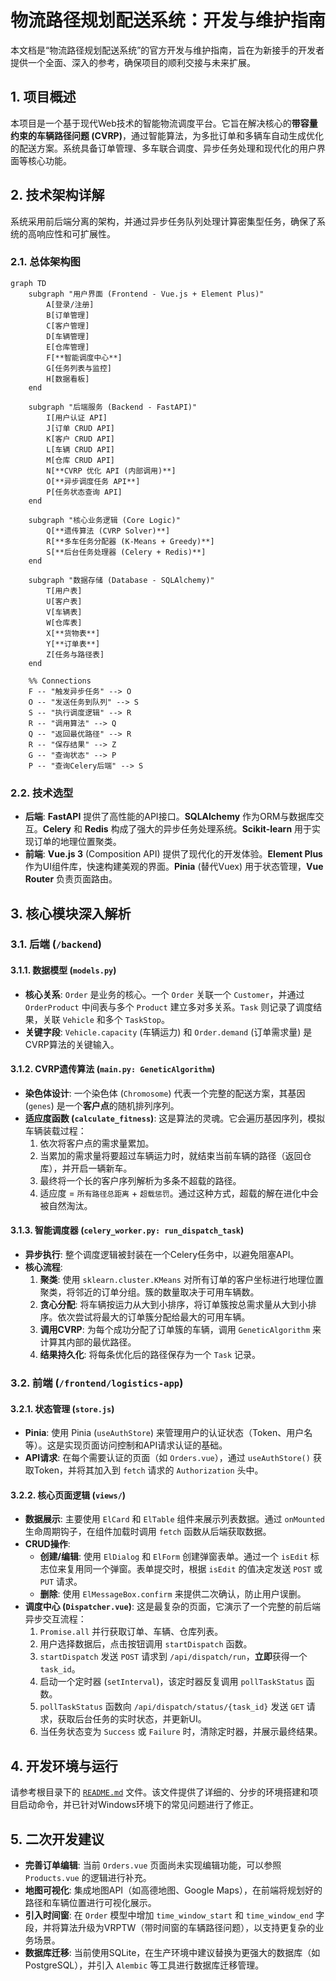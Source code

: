 # 物流路径规划配送系统：开发与维护指南

本文档是“物流路径规划配送系统”的官方开发与维护指南，旨在为新接手的开发者提供一个全面、深入的参考，确保项目的顺利交接与未来扩展。

## 1. 项目概述

本项目是一个基于现代Web技术的智能物流调度平台。它旨在解决核心的**带容量约束的车辆路径问题 (CVRP)**，通过智能算法，为多批订单和多辆车自动生成优化的配送方案。系统具备订单管理、多车联合调度、异步任务处理和现代化的用户界面等核心功能。

## 2. 技术架构详解

系统采用前后端分离的架构，并通过异步任务队列处理计算密集型任务，确保了系统的高响应性和可扩展性。

### 2.1. 总体架构图

```mermaid
graph TD
    subgraph "用户界面 (Frontend - Vue.js + Element Plus)"
        A[登录/注册]
        B[订单管理]
        C[客户管理]
        D[车辆管理]
        E[仓库管理]
        F[**智能调度中心**]
        G[任务列表与监控]
        H[数据看板]
    end

    subgraph "后端服务 (Backend - FastAPI)"
        I[用户认证 API]
        J[订单 CRUD API]
        K[客户 CRUD API]
        L[车辆 CRUD API]
        M[仓库 CRUD API]
        N[**CVRP 优化 API (内部调用)**]
        O[**异步调度任务 API**]
        P[任务状态查询 API]
    end

    subgraph "核心业务逻辑 (Core Logic)"
        Q[**遗传算法 (CVRP Solver)**]
        R[**多车任务分配器 (K-Means + Greedy)**]
        S[**后台任务处理器 (Celery + Redis)**]
    end

    subgraph "数据存储 (Database - SQLAlchemy)"
        T[用户表]
        U[客户表]
        V[车辆表]
        W[仓库表]
        X[**货物表**]
        Y[**订单表**]
        Z[任务与路径表]
    end

    %% Connections
    F -- "触发异步任务" --> O
    O -- "发送任务到队列" --> S
    S -- "执行调度逻辑" --> R
    R -- "调用算法" --> Q
    Q -- "返回最优路径" --> R
    R -- "保存结果" --> Z
    G -- "查询状态" --> P
    P -- "查询Celery后端" --> S
```

### 2.2. 技术选型

-   **后端**: **FastAPI** 提供了高性能的API接口。**SQLAlchemy** 作为ORM与数据库交互。**Celery** 和 **Redis** 构成了强大的异步任务处理系统。**Scikit-learn** 用于实现订单的地理位置聚类。
-   **前端**: **Vue.js 3** (Composition API) 提供了现代化的开发体验。**Element Plus** 作为UI组件库，快速构建美观的界面。**Pinia** (替代Vuex) 用于状态管理，**Vue Router** 负责页面路由。

## 3. 核心模块深入解析

### 3.1. 后端 (`/backend`)

#### 3.1.1. 数据模型 (`models.py`)
- **核心关系**: `Order` 是业务的核心。一个 `Order` 关联一个 `Customer`，并通过 `OrderProduct` 中间表与多个 `Product` 建立多对多关系。`Task` 则记录了调度结果，关联 `Vehicle` 和多个 `TaskStop`。
- **关键字段**: `Vehicle.capacity` (车辆运力) 和 `Order.demand` (订单需求量) 是CVRP算法的关键输入。

#### 3.1.2. CVRP遗传算法 (`main.py: GeneticAlgorithm`)
- **染色体设计**: 一个染色体 (`Chromosome`) 代表一个完整的配送方案，其基因 (`genes`) 是一个**客户点**的随机排列序列。
- **适应度函数 (`calculate_fitness`)**: 这是算法的灵魂。它会遍历基因序列，模拟车辆装载过程：
    1. 依次将客户点的需求量累加。
    2. 当累加的需求量将要超过车辆运力时，就结束当前车辆的路径（返回仓库），并开启一辆新车。
    3. 最终将一个长的客户序列解析为多条不超载的路径。
    4. 适应度 = `所有路径总距离` + `超载惩罚`。通过这种方式，超载的解在进化中会被自然淘汰。

#### 3.1.3. 智能调度器 (`celery_worker.py: run_dispatch_task`)
- **异步执行**: 整个调度逻辑被封装在一个Celery任务中，以避免阻塞API。
- **核心流程**:
    1. **聚类**: 使用 `sklearn.cluster.KMeans` 对所有订单的客户坐标进行地理位置聚类，将邻近的订单分组。簇的数量取决于可用车辆数。
    2. **贪心分配**: 将车辆按运力从大到小排序，将订单簇按总需求量从大到小排序。依次尝试将最大的订单簇分配给最大的可用车辆。
    3. **调用CVRP**: 为每个成功分配了订单簇的车辆，调用 `GeneticAlgorithm` 来计算其内部的最优路径。
    4. **结果持久化**: 将每条优化后的路径保存为一个 `Task` 记录。

### 3.2. 前端 (`/frontend/logistics-app`)

#### 3.2.1. 状态管理 (`store.js`)
- **Pinia**: 使用 Pinia (`useAuthStore`) 来管理用户的认证状态（Token、用户名等）。这是实现页面访问控制和API请求认证的基础。
- **API请求**: 在每个需要认证的页面（如 `Orders.vue`），通过 `useAuthStore()` 获取Token，并将其加入到 `fetch` 请求的 `Authorization` 头中。

#### 3.2.2. 核心页面逻辑 (`views/`)
- **数据展示**: 主要使用 `ElCard` 和 `ElTable` 组件来展示列表数据。通过 `onMounted` 生命周期钩子，在组件加载时调用 `fetch` 函数从后端获取数据。
- **CRUD操作**:
    - **创建/编辑**: 使用 `ElDialog` 和 `ElForm` 创建弹窗表单。通过一个 `isEdit` 标志位来复用同一个弹窗。表单提交时，根据 `isEdit` 的值决定发送 `POST` 或 `PUT` 请求。
    - **删除**: 使用 `ElMessageBox.confirm` 来提供二次确认，防止用户误删。
- **调度中心 (`Dispatcher.vue`)**: 这是最复杂的页面，它演示了一个完整的前后端异步交互流程：
    1. `Promise.all` 并行获取订单、车辆、仓库列表。
    2. 用户选择数据后，点击按钮调用 `startDispatch` 函数。
    3. `startDispatch` 发送 `POST` 请求到 `/api/dispatch/run`，**立即**获得一个 `task_id`。
    4. 启动一个定时器 (`setInterval`)，该定时器反复调用 `pollTaskStatus` 函数。
    5. `pollTaskStatus` 函数向 `/api/dispatch/status/{task_id}` 发送 `GET` 请求，获取后台任务的实时状态，并更新UI。
    6. 当任务状态变为 `Success` 或 `Failure` 时，清除定时器，并展示最终结果。

## 4. 开发环境与运行

请参考根目录下的 [`README.md`](README.md) 文件。该文件提供了详细的、分步的环境搭建和项目启动命令，并已针对Windows环境下的常见问题进行了修正。

## 5. 二次开发建议

- **完善订单编辑**: 当前 `Orders.vue` 页面尚未实现编辑功能，可以参照 `Products.vue` 的逻辑进行补充。
- **地图可视化**: 集成地图API（如高德地图、Google Maps），在前端将规划好的路径和车辆位置进行可视化展示。
- **引入时间窗**: 在 `Order` 模型中增加 `time_window_start` 和 `time_window_end` 字段，并将算法升级为VRPTW（带时间窗的车辆路径问题），以支持更复杂的业务场景。
- **数据库迁移**: 当前使用SQLite，在生产环境中建议替换为更强大的数据库（如PostgreSQL），并引入 `Alembic` 等工具进行数据库迁移管理。